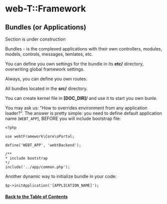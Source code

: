 # web-T::Framework
## Bundles (or Applications)

 
Section is under construction

Bundles - is the complexed applications with their own controllers, modules, models, controls, messages, temlates, etc. 

You can define you own settings for the bundle in its **etc/** directory, overwriting global framework settings.

Always, you can define you own routes. 

All bundles located in the **src/** directory. 

You can create kernel file in **[DOC_DIR]/** and use it to start you own bunle.





You may ask us: "How to overrides environment from any application loader?". The answer is pretty simple: you need to define default application name (`WEBT_APP`), BEFORE you will include bootstrap file:

```
<?php

use webtFramework\Core\oPortal;

define('WEBT_APP', 'webtBackend');

/**
* include bootstrap
*/
include('../app/common.php');

```


Another dynamic way to initialize bundle in your code: 

```
$p->initApplication('[APPLICATION_NAME]');
```

#### [Back to the Table of Contents](../README_FRAMEWORK.md)
